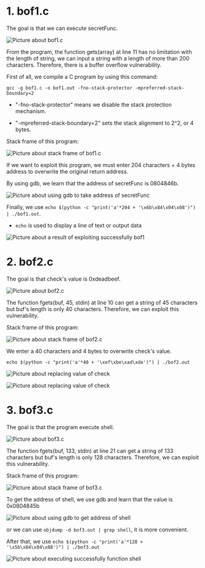 # 1. bof1.c

The goal is that we can execute secretFunc.

![Picture about bof1.c](/Chapter-2/imgs/bof1/bof1.png)

From the program, the function gets(array) at line 11 has no limitation with the length of string, we can input a string with a length of more than 200 characters. Therefore, there is a buffer overflow vulnerability.

First of all, we compile a C program by using this command:

`gcc -g bof1.c -o bof1.out -fno-stack-protector -mpreferred-stack-boundary=2`

- "-fno-stack-protector" means we disable the stack protection mechanism.

- "-mpreferred-stack-boundary=2" sets the stack alignment to 2^2, or 4 bytes.

Stack frame of this program:

![Picture about stack frame of bof1.c](/Chapter-2/imgs/bof1/bof1-Stack-Frame.png)

If we want to exploit this program, we must enter 204 characters + 4 bytes address to overwrite the original return address.

By using gdb, we learn that the address of secretFunc is 0804846b.

![Picture about using gdb to take address of secretFunc](/Chapter-2/imgs/bof1/bof1-gdb.png)


Finally, we use `echo $(python -c "print('a'*204 + '\x6b\x84\x04\x08')") | ./bof1.out`.

- `echo` is used to display a line of text or output data

![Picture about a result of exploiting successfully bof1](/Chapter-2/imgs/bof1/bof1-result.png)

# 2. bof2.c

The goal is that check's value is 0xdeadbeef.

![Picture about bof2.c](/Chapter-2/imgs/bof2/bof2.png)

The function fgets(buf, 45, stdin) at line 10 can get a string of 45 characters but buf's length is only 40 characters. Therefore, we can exploit this vulnerability.

Stack frame of this program:

![Picture about stack frame of bof2.c](/Chapter-2/imgs/bof2/bof2-Stack-Frame.png)

We enter a 40 characters and 4 bytes to overwrite check's value.

`echo $(python -c "print('a'*40 + '\xef\xbe\xad\xde')") | ./bof2.out`

![Picture about replacing value of check](/Chapter-2/imgs/bof2/bof2-result-1.png)

![Picture about replacing value of check](/Chapter-2/imgs/bof2/bof2-result-2.png)

# 3. bof3.c

The goal is that the program execute shell.

![Picture about bof3.c](/Chapter-2/imgs/bof3.png)

The function fgets(buf, 133, stdin) at line 21 can get a string of 133 characters but buf's length is only 128 characters. Therefore, we can exploit this vulnerability.

Stack frame of this program:

![Picture about stack frame of bof3.c](/Chapter-2/imgs/bof3-Stack-Frame.png)

To get the address of shell, we use gdb and learn that the value is 0x0804845b

![Picture about using gdb to get address of shell](/Chapter-2/imgs/bof3-gdb.png)

or we can use `objdump -d bof3.out | grep shell`, it is more convenient.

After that, we use `echo $(python -c "print('a'*128 + '\x5b\x84\x04\x08')") | ./bof3.out`

![Picture about executing successfully function shell](/Chapter-2/imgs/bof3-result.png)
